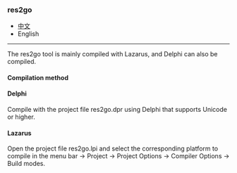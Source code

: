 ### res2go  

* [中文](README.md)  
* English

----

The res2go tool is mainly compiled with Lazarus, and Delphi can also be compiled.

#### Compilation method

#### Delphi

Compile with the project file res2go.dpr using Delphi that supports Unicode or higher.

#### Lazarus

Open the project file res2go.lpi and select the corresponding platform to compile in the menu bar -> Project -> Project Options -> Compiler Options -> Build modes.
